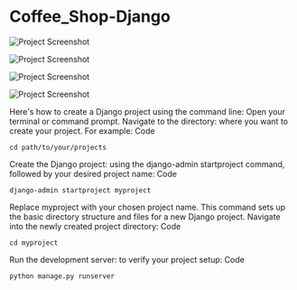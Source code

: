 # Coffee_Shop-Django


![Project Screenshot](https://res.cloudinary.com/dstfexaal/image/upload/v1747397026/ss_web_auntoh.png)

![Project Screenshot](https://res.cloudinary.com/dstfexaal/image/upload/v1747397147/order_web_tcsi6s.png)

![Project Screenshot](https://res.cloudinary.com/dstfexaal/image/upload/v1747397188/order_web_1_gfhknh.png)

![Project Screenshot](https://res.cloudinary.com/dstfexaal/image/upload/v1747397348/login_gyx5ac.png)



Here's how to create a Django project using the command line: 
Open your terminal or command prompt.
Navigate to the directory: where you want to create your project. For example:
Code

    cd path/to/your/projects
Create the Django project: using the django-admin startproject command, followed by your desired project name:
Code

    django-admin startproject myproject
Replace myproject with your chosen project name. This command sets up the basic directory structure and files for a new Django project.
Navigate into the newly created project directory:
Code

    cd myproject
Run the development server: to verify your project setup:
Code

    python manage.py runserver


